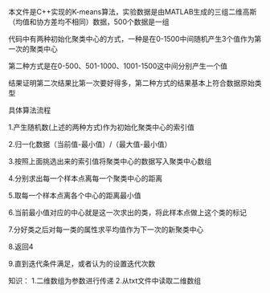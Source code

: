 本文件是C++实现的K-means算法，实验数据是由MATLAB生成的三组二维高斯（均值和协方差均不相同）数据，500个数据是一组

代码中有两种初始化聚类中心的方式，一种是在0-1500中间随机产生3个值作为第一次的聚类中心

第二种方式是在0-500、501-1000、1001-1500这中间分别产生一个值

结果证明第二次结果比第一次要好得多，第二种方式的结果基本上符合数据原始类型

具体算法流程

1.产生随机数(上述的两种方式)作为初始化聚类中心的索引值

2.归一化数据（当前值-最小值）/（最大值-最小值）

3.按照上面挑选出来的索引值将聚类中心的数据写入聚类中心数组

4.分别求出每一个样本点离每一个聚类中心的距离

5.取每一个样本点离各个中心的距离最小值

6.当前最小值对应的中心就是这一次求出的类，将此样本点做上这个类的标记

7.分好类之后对每一类的属性求平均值作为下一次的新聚类中心

8.返回4

9.直到迭代条件满足，或者认为的设置迭代次数

知识：
1.二维数组为参数进行传递
2.从txt文件中读取二维数组
